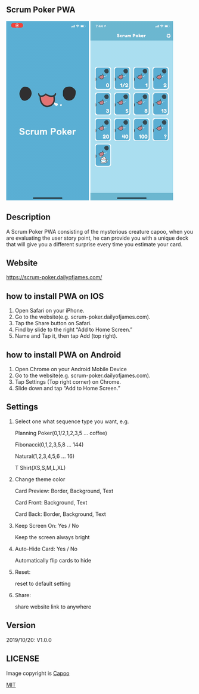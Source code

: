 ## Scrum Poker PWA
![image](cover_1.gif) ![image](cover_2.gif)

## Description
A Scrum Poker PWA consisting of the mysterious creature capoo, when you are evaluating the user story point, he can provide you with a unique deck that will give you a different surprise every time you estimate your card.

## Website
https://scrum-poker.dailyofjames.com/

## how to install PWA on IOS
1. Open Safari on your iPhone.
2. Go to the website(e.g. scrum-poker.dailyofjames.com).
3. Tap the Share button on Safari.
3. Find by slide to the right “Add to Home Screen.”
5. Name and Tap it, then tap Add (top right).

## how to install PWA on Android
1. Open Chrome on your Android Mobile Device
2. Go to the website(e.g. scrum-poker.dailyofjames.com).
3. Tap Settings (Top right corner) on Chrome.
4. Slide down and tap “Add to Home Screen.”

## Settings
1. Select one what sequence type you want, e.g. 

    Planning Poker(0,1/2,1,2,3,5 ... coffee)
    
    Fibonacci(0,1,2,3,5,8 ... 144)
    
    Natural(1,2,3,4,5,6 ... 16)
    
    T Shirt(XS,S,M,L,XL)

2. Change theme color

    Card Preview: Border, Background, Text
    
    Card Front: Background, Text
    
    Card Back: Border, Background, Text
    
3. Keep Screen On: Yes / No

    Keep the screen always bright
    
4. Auto-Hide Card: Yes / No
    
    Automatically flip cards to hide
    
5. Reset:

    reset to default setting
    
6. Share: 

    share website link to anywhere             
    
## Version
2019/10/20: V1.0.0    

## LICENSE
Image copyright is [Capoo](https://www.facebook.com/capoocat/)

[MIT](LICENSE)